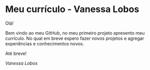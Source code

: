 # Meu currículo - Vanessa Lobos



Olá!

Bem vindo ao meu GitHub, no meu primeiro projeto apresento meu currículo. No qual em breve espero fazer novos projetos e agregar experiências e conhecimentos novos. 



Até breve!



*Vanessa Lobos*



